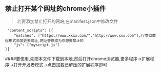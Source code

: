 禁止打开某个网址的chrome小插件
----------------------------
>若要添加禁止打开的网站,在manifest.json中修改文件

     "content_scripts": [{
        "matches": ["https://www.xxxx.com/","http://www.xxx.com"],//类似数组形式添加更多网址,网址替换成为你想要禁止的
        "js": ["myscript.js"]
    }]


####要使用,先把本文件下载到本地,然后打开chrome浏览器,更多程序->扩展程序->打开开发者模式->点击加载已解压的扩展程序即可
